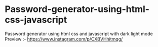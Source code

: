 # Password-generator-using-html-css-javascript
Password generator using html css and javascript with dark light mode 
Preview :- https://www.instagram.com/p/CXBVHhitmqg/
